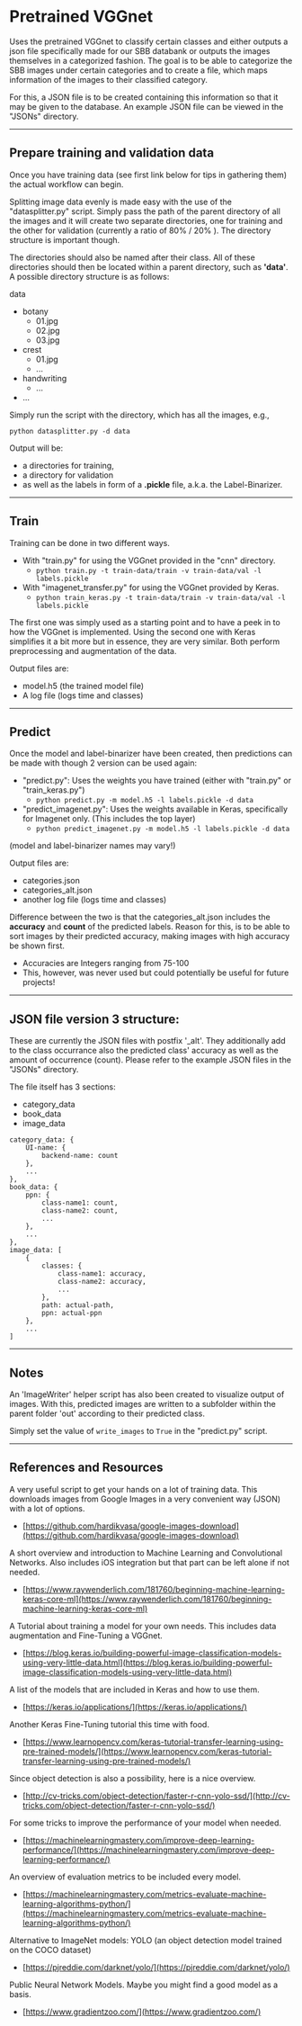 # Pretrained VGGnet

Uses the pretrained VGGnet to classify certain classes and either outputs a json file specifically made for our SBB databank or outputs the images themselves in a categorized fashion. The goal is to be able to categorize the SBB images under certain categories and to create a file, which maps information of the images to their classified category.

For this, a JSON file is to be created containing this information so that it may be given to the database. An example JSON file can be viewed in the "JSONs" directory.

----
## Prepare training and validation data
Once you have training data (see first link below for tips in gathering them) the actual workflow can begin.

Splitting image data evenly is made easy with the use of the "datasplitter.py" script. Simply pass the path of the parent directory of all the images and it will create two separate directories, one for training and the other for validation (currently a ratio of 80% / 20% ). The directory structure is important though. 

The directories should also be named after their class. All of these directories should then be located within a parent directory, such as **'data'**. A possible directory structure is as follows:

data
* botany
    * 01.jpg
    * 02.jpg
    * 03.jpg
* crest
    * 01.jpg
    * ...
* handwriting
    * ...
* ...

Simply run the script with the directory, which has all the images, e.g., 

`python datasplitter.py -d data`

Output will be: 
* a directories for training, 
* a directory for validation 
* as well as the labels in form of a **.pickle** file, a.k.a. the Label-Binarizer.

---
## Train
Training can be done in two different ways.
* With "train.py" for using the VGGnet provided in the "cnn" directory.
    * `python train.py -t train-data/train -v train-data/val -l labels.pickle`
* With "imagenet_transfer.py" for using the VGGnet provided by Keras.
    * `python train_keras.py -t train-data/train -v train-data/val -l labels.pickle`

The first one was simply used as a starting point and to have a peek in to how the VGGnet is implemented. Using the second one with Keras simplifies it a bit more but in essence, they are very similar. Both perform preprocessing and augmentation of the data.

Output files are:
* model.h5 (the trained model file)
* A log file (logs time and classes)

---
## Predict

Once the model and label-binarizer have been created, then predictions can be made with though 2 version can be used again:
* "predict.py": Uses the weights you have trained (either with "train.py" or "train_keras.py")
    * `python predict.py -m model.h5 -l labels.pickle -d data`
* "predict_imagenet.py": Uses the weights available in Keras, specifically for Imagenet only. (This includes the top layer)
    * `python predict_imagenet.py -m model.h5 -l labels.pickle -d data`

(model and label-binarizer names may vary!)

Output files are:
* categories.json
* categories_alt.json
* another log file (logs time and classes)

Difference between the two is that the categories_alt.json includes the **accuracy** and **count** of the predicted labels. Reason for this, is to be able to sort images by their predicted accuracy, making images with high accuracy be shown first.
* Accuracies are Integers ranging from 75-100
* This, however, was never used but could potentially be useful for future projects!

---
## JSON file version 3 structure:

These are currently the JSON files with postfix '_alt'. They additionally add to the class occurrance also the predicted class' accuracy as well as the amount of occurrence (count). Please refer to the example JSON files in the "JSONs" directory.

The file itself has 3 sections:
* category_data
* book_data
* image_data


```
category_data: {
    UI-name: {
        backend-name: count
    },
    ...
}, 
book_data: {
    ppn: {
        class-name1: count,
        class-name2: count, 
        ...
    }, 
    ...
},
image_data: [
    {
        classes: {
            class-name1: accuracy,
            class-name2: accuracy,
            ...
        }, 
        path: actual-path, 
        ppn: actual-ppn
    }, 
    ...
]
```

---
## Notes
An 'ImageWriter' helper script has also been created to visualize output of images. With this, predicted images are written to a subfolder within the parent folder 'out' according to their predicted class.

Simply set the value of `write_images` to `True` in the "predict.py" script.

---
## References and Resources

A very useful script to get your hands on a lot of training data. This downloads images from Google Images in a very convenient way (JSON) with a lot of options.
* [https://github.com/hardikvasa/google-images-download](https://github.com/hardikvasa/google-images-download)

A short overview and introduction to Machine Learning and Convolutional Networks. Also includes iOS integration but that part can be left alone if not needed.
  * [https://www.raywenderlich.com/181760/beginning-machine-learning-keras-core-ml](https://www.raywenderlich.com/181760/beginning-machine-learning-keras-core-ml)

A Tutorial about training a model for your own needs. This includes data augmentation and Fine-Tuning a VGGnet.
* [https://blog.keras.io/building-powerful-image-classification-models-using-very-little-data.html](https://blog.keras.io/building-powerful-image-classification-models-using-very-little-data.html)

A list of the models that are included in Keras and how to use them.
* [https://keras.io/applications/](https://keras.io/applications/)

Another Keras Fine-Tuning tutorial this time with food.
* [https://www.learnopencv.com/keras-tutorial-transfer-learning-using-pre-trained-models/](https://www.learnopencv.com/keras-tutorial-transfer-learning-using-pre-trained-models/)

Since object detection is also a possibility, here is a nice overview.
* [http://cv-tricks.com/object-detection/faster-r-cnn-yolo-ssd/](http://cv-tricks.com/object-detection/faster-r-cnn-yolo-ssd/)

For some tricks to improve the performance of your model when needed.
* [https://machinelearningmastery.com/improve-deep-learning-performance/](https://machinelearningmastery.com/improve-deep-learning-performance/)

An overview of evaluation metrics to be included every model.
* [https://machinelearningmastery.com/metrics-evaluate-machine-learning-algorithms-python/](https://machinelearningmastery.com/metrics-evaluate-machine-learning-algorithms-python/)

Alternative to ImageNet models: YOLO (an object detection model trained on the COCO dataset)
* [https://pjreddie.com/darknet/yolo/](https://pjreddie.com/darknet/yolo/)

Public Neural Network Models. Maybe you might find a good model as a basis.
* [https://www.gradientzoo.com/](https://www.gradientzoo.com/)






